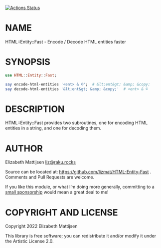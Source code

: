 [![Actions Status](https://github.com/lizmat/HTML-Entities-Fast/actions/workflows/test.yml/badge.svg)](https://github.com/lizmat/HTML-Entities-Fast/actions)

NAME
====

HTML::Entity::Fast - Encode / Decode HTML entities faster

SYNOPSIS
========

```raku
use HTML::Entity::Fast;

say encode-html-entities '<ent> & ©';  # &lt;ent&gt; &amp; &copy;
say decode-html-entities '&lt;ent&gt; &amp; &copy;'  # <ent> & ©
```

DESCRIPTION
===========

HTML::Entity::Fast provides two subroutines, one for encoding HTML entities in a string, and one for decoding them.

AUTHOR
======

Elizabeth Mattijsen <liz@raku.rocks>

Source can be located at: https://github.com/lizmat/HTML-Entity-Fast . Comments and Pull Requests are welcome.

If you like this module, or what I’m doing more generally, committing to a [small sponsorship](https://github.com/sponsors/lizmat/) would mean a great deal to me!

COPYRIGHT AND LICENSE
=====================

Copyright 2022 Elizabeth Mattijsen

This library is free software; you can redistribute it and/or modify it under the Artistic License 2.0.


